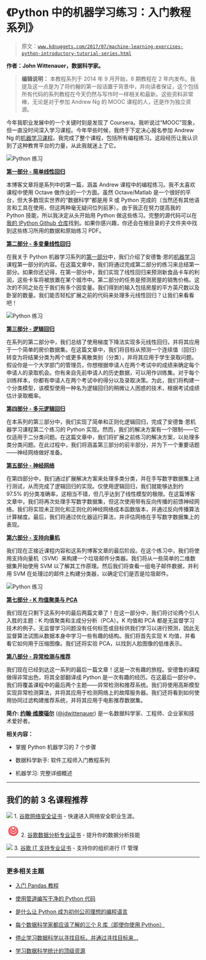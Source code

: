 # 《Python 中的机器学习练习：入门教程系列》

> 原文：[`www.kdnuggets.com/2017/07/machine-learning-exercises-python-introductory-tutorial-series.html`](https://www.kdnuggets.com/2017/07/machine-learning-exercises-python-introductory-tutorial-series.html)

**作者：John Wittenauer，数据科学家。**

> **编辑说明：** 本教程系列于 2014 年 9 月开始，8 期教程在 2 年内发布。我提及这一点是为了将约翰的第一段话置于背景中，并向读者保证，这个包括所有代码的系列教程在今天仍然与写作时一样相关和最新。这些资料非常棒，无论是对于参加 Andrew Ng 的 MOOC 课程的人，还是作为独立资源。

今年我职业发展中的一个关键时刻是发现了 Coursera。我听说过“MOOC”现象，但一直没时间深入学习课程。今年早些时候，我终于下定决心报名参加 Andrew Ng 的[机器学习课程](https://www.coursera.org/course/ml)。我完成了整个课程，包括所有编程练习。这段经历让我认识到了这种教育平台的力量，从此我就迷上了它。

![Python 练习](http://www.johnwittenauer.net/machine-learning-exercises-in-python-part-1/)

**[第一部分 - 简单线性回归](http://www.johnwittenauer.net/machine-learning-exercises-in-python-part-1/)**

本博客文章将是系列中的第一篇，涵盖 Andrew 课程中的编程练习。我不太喜欢课程中使用 Octave 做作业的一个方面。虽然 Octave/Matlab 是一个很好的平台，但大多数现实世界的“数据科学”都是用 R 或 Python 完成的（当然还有其他语言和工具在使用，但这两种毫无疑问位列前茅）。由于我正在努力提高我的 Python 技能，所以我决定从头开始用 Python 做这些练习。完整的源代码可以在[我的 IPython Github 仓库](https://github.com/jdwittenauer/ipython-notebooks)找到。如果你感兴趣，你还会在根目录的子文件夹中找到这些练习所用的数据和原始练习 PDF。

**[第二部分 - 多变量线性回归](http://www.johnwittenauer.net/machine-learning-exercises-in-python-part-2/)**

在我关于 Python 机器学习系列的[第一部分](http://www.johnwittenauer.net/machine-learning-exercises-in-python-part-1/)中，我们介绍了安德鲁·恩的[机器学习](https://www.coursera.org/course/ml)课程第一部分的内容。在这篇文章中，我们将通过完成第二部分的练习来总结第一部分。如果你还记得，在第一部分中，我们实现了线性回归来预测新食品卡车的利润，这些卡车将被放置在某个城市中。第二部分的任务是预测房屋的销售价格。这次的不同之处在于我们有多个因变量。我们得到的输入包括房屋的平方英尺数以及卧室的数量。我们能否轻松扩展之前的代码来处理多元线性回归？让我们来看看吧！

![Python 练习](http://www.johnwittenauer.net/machine-learning-exercises-in-python-part-3/)

**[第三部分 - 逻辑回归](http://www.johnwittenauer.net/machine-learning-exercises-in-python-part-3/)**

在系列的第二部分中，我们总结了使用梯度下降法实现多元线性回归，并将其应用于一个简单的房价数据集。在这篇文章中，我们将目标从预测一个连续值（回归）转变为将结果分类为两个或更多离散类别（分类），并将其应用于学生录取问题。假设你是一个大学部门的管理员，你想根据申请人在两个考试中的成绩来确定每个申请人的录取机会。你有来自先前申请人的历史数据，可以用作训练集。对于每个训练样本，你都有申请人在两个考试中的得分以及录取决策。为此，我们将构建一个分类模型，该模型使用一种名为逻辑回归的稍微让人困惑的技术，根据考试成绩估计录取概率。

**[第四部分 - 多元逻辑回归](http://www.johnwittenauer.net/machine-learning-exercises-in-python-part-4/)**

在本系列的第三部分中，我们实现了简单和正则化逻辑回归，完成了安德鲁·恩机器学习课程第二个练习的 Python 实现。然而，我们的解决方案有一个限制——它仅适用于二分类问题。在这篇文章中，我们将扩展之前练习的解决方案，以处理多类分类问题。在此过程中，我们将涵盖第三部分的前半部分，并为下一个重要话题——神经网络做好准备。

**[第五部分 - 神经网络](http://www.johnwittenauer.net/machine-learning-exercises-in-python-part-5/)**

在第四部分中，我们通过扩展解决方案来处理多类分类，并在手写数字数据集上进行测试，从而完成了逻辑回归的实现。仅使用逻辑回归，我们就能够达到约 97.5% 的分类准确率，这相当不错，但几乎达到了线性模型的极限。在这篇博客文章中，我们将再次处理手写数字数据集，但这次使用带有反向传播的前馈神经网络。我们将实现未正则化和正则化的神经网络成本函数版本，并通过反向传播算法计算梯度。最后，我们将通过优化器运行算法，并评估网络在手写数字数据集上的表现。

**[第六部分 - 支持向量机](http://www.johnwittenauer.net/machine-learning-exercises-in-python-part-6/)**

我们现在正接近课程内容和这系列博客文章的最后阶段。在这个练习中，我们将使用支持向量机（SVM）来构建一个垃圾邮件分类器。我们将从一些简单的二维数据集开始使用 SVM 以了解其工作原理。然后我们将查看一组电子邮件数据，并利用 SVM 在处理过的邮件上构建分类器，以确定它们是否是垃圾邮件。

![Python 练习](http://www.johnwittenauer.net/machine-learning-exercises-in-python-part-7/)

**[第七部分 - K 均值聚类与 PCA](http://www.johnwittenauer.net/machine-learning-exercises-in-python-part-7/)**

我们现在只剩下这系列中的最后两篇文章了！在这一部分中，我们将讨论两个引人入胜的主题：K 均值聚类和主成分分析（PCA）。K 均值和 PCA 都是无监督学习技术的例子。无监督学习问题没有任何标签或目标供我们学习以进行预测，因此无监督算法试图从数据本身中学习一些有趣的结构。我们将首先实现 K 均值，并看看它如何用于压缩图像。我们还将实验 PCA，以找到人脸图像的低维表示。

**[第八部分 - 异常检测与推荐](http://www.johnwittenauer.net/machine-learning-exercises-in-python-part-8/)**

我们现在已经到达这一系列的最后一篇文章！这是一次有趣的旅程。安德鲁的课程做得非常出色，将其全部翻译成 Python 是一次有趣的经历。在这最后一部分中，我们将覆盖课程中的最后两个主题——异常检测和推荐系统。我们将使用高斯模型实现异常检测算法，并将其应用于检测网络上的故障服务器。我们还将看到如何使用协同过滤构建推荐系统，并将其应用于电影推荐数据集。

**简介: [约翰·维滕瑙尔](http://www.johnwittenauer.net/)** ([@jdwittenauer](https://twitter.com/jdwittenauer)) 是一名数据科学家、工程师、企业家和技术爱好者。

**相关内容：**

+   掌握 Python 机器学习的 7 个步骤

+   数据科学新手: 软件工程师入门教程系列

+   机器学习: 完整详细概述

* * *

## 我们的前 3 名课程推荐

![](img/0244c01ba9267c002ef39d4907e0b8fb.png) 1\. [谷歌网络安全证书](https://www.kdnuggets.com/google-cybersecurity) - 快速进入网络安全职业生涯。

![](img/e225c49c3c91745821c8c0368bf04711.png) 2\. [谷歌数据分析专业证书](https://www.kdnuggets.com/google-data-analytics) - 提升你的数据分析技能

![](img/0244c01ba9267c002ef39d4907e0b8fb.png) 3\. [谷歌 IT 支持专业证书](https://www.kdnuggets.com/google-itsupport) - 支持你的组织进行 IT 管理

* * *

### 更多相关主题

+   [入门 Pandas 教程](https://www.kdnuggets.com/2022/03/introductory-pandas-tutorial.html)

+   [使用管道编写干净的 Python 代码](https://www.kdnuggets.com/2021/12/write-clean-python-code-pipes.html)

+   [是什么让 Python 成为初创公司理想的编程语言](https://www.kdnuggets.com/2021/12/makes-python-ideal-programming-language-startups.html)

+   [每个数据科学家都应该了解的三个 R 库（即使你使用 Python）](https://www.kdnuggets.com/2021/12/three-r-libraries-every-data-scientist-know-even-python.html)

+   [停止学习数据科学以寻找目标，并通过寻找目标来...](https://www.kdnuggets.com/2021/12/stop-learning-data-science-find-purpose.html)

+   [学习数据科学统计的顶级资源](https://www.kdnuggets.com/2021/12/springboard-top-resources-learn-data-science-statistics.html)
